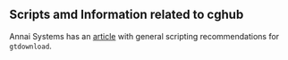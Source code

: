 ## Scripts amd Information related to cghub

Annai Systems has an [article](https://annaisystems.zendesk.com/hc/en-us/articles/211240207) with general scripting recommendations for `gtdownload`.


